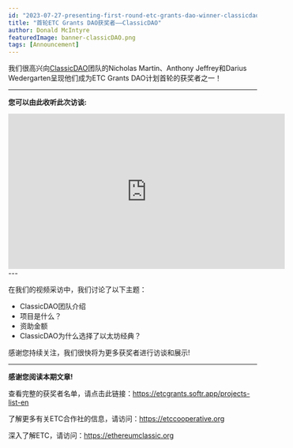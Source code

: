 ```yaml
---
id: "2023-07-27-presenting-first-round-etc-grants-dao-winner-classicdao-cn"
title: "首轮ETC Grants DAO获奖者——ClassicDAO"
author: Donald McIntyre
featuredImage: banner-classicDAO.png
tags: [Announcement]
---
```


我们很高兴向[ClassicDAO](https://classicdao.one/)团队的Nicholas Martin、Anthony Jeffrey和Darius Wedergarten呈现他们成为ETC Grants DAO计划首轮的获奖者之一！

---

**您可以由此收听此次访谈:**

<iframe width="560" height="315" src="https://www.youtube.com/embed/tEGw34nMUZQ" title="YouTube video player" frameborder="0" allow="accelerometer; autoplay; clipboard-write; encrypted-media; gyroscope; picture-in-picture; web-share" allowfullscreen></iframe>
---

在我们的视频采访中，我们讨论了以下主题：

- ClassicDAO团队介绍
- 项目是什么？
- 资助金额
- ClassicDAO为什么选择了以太坊经典？

感谢您持续关注，我们很快将为更多获奖者进行访谈和展示!

---

**感谢您阅读本期文章!**

查看完整的获奖者名单，请点击此链接：https://etcgrants.softr.app/projects-list-en

了解更多有关ETC合作社的信息，请访问：https://etccooperative.org

深入了解ETC，请访问：https://ethereumclassic.org
